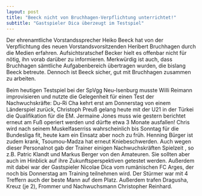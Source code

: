 ```yaml
---
layout: post
title: "Beeck nicht von Bruchhagen-Verpflichtung unterrichtet!"
subtitle: "Gastspieler Dica überzeugt im Testspiel"
---
```


Der ehrenamtliche Vorstandssprecher Heiko Beeck hat von der Verpflichtung des neuen Vorstandsvorsitzenden Heribert Bruchhagen durch die Medien erfahren. Aufsichtsratschef Becker hielt es offenbar nicht für nötig, ihn vorab darüber zu informieren. Merkwürdig ist auch, dass Bruchhagen sämtliche Aufgabenbereich übertragen wurden, die bislang Beeck betreute. Dennoch ist Beeck sicher, gut mit Bruchhagen zusammen zu arbeiten. 

Beim heutigen Testspiel bei der SpVgg Neu-Isenburg musste Willi Reimann improvisieren und nutzte die Gelegenheit für einen Test der Nachwuchskräfte: Du-Ri Cha kehrt erst am Donnerstag von einem Länderspiel zurück, Christoph Preuß gelang heute mit der U21 in der Türkei die Qualifikation für die EM. Jermaine Jones muss wie gestern berichtet erneut am Fuß operiert werden und dürfte etwa 3 Monate ausfallen! Chris wird nach seinem Muskelfaserriss wahrscheinlich bis Sonntag für die Bundesliga fit, heute kam ein Einsatz aber noch zu früh. Henning Bürger ist zudem krank, Tsoumou-Madza hat erneut Kniebeschwerden. Auch wegen dieser Personalnot gab der Trainer einigen Nachwuchskräften Spielzeit , so z.B. Patric Klandt und Markus Berger von den Amateuren. Sie sollten aber auch im Hinblick auf ihre Zukunftsperspektiven getestet werden. Außerdem mit dabei war der Gastspieler Nicolae Dica vom rumänischen FC Arges, der noch bis Donnerstag am Training teilnehmen wird. Der Stürmer war mit 4 Treffern auch der beste Mann auf dem Platz. Außerdem trafen Dragusha, Kreuz (je 2), Frommer und Nachwuchsmann Christopher Reinhard.

